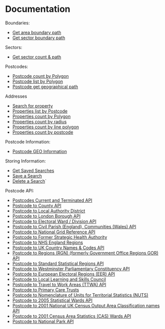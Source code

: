 Documentation
=============

Boundaries:
* [Get area boundary path](Boundaries/Get_area_boundary_path.md)
* [Get sector boundary path](Boundaries/Get_sector_boundary_path.md)

Sectors:
* [Get sector count & path](Sectors/Get_sector_count_path.md)

Postcodes:
* [Postcode count by Polygon](Postcodes/Postcode_count_by_Polygon.md)
* [Postcode list by Polygon](Postcodes/plbp.md)
* [Postcode get geographical path](Postcodes/Postcode_get_geographical_path.md)

Addresses
* [Search for property](Addresses/search_for_property.md)
* [Properties list by Postcode](Addresses/Properties_list_by_Postcode.md)
* [Properties count by Polygon](Addresses/Properties_count_by_Polygon.md)
* [Properties count by radius](Addresses/Properties_count_by_radius.md)
* [Properties count by line polygon](Addresses/Properties_count_by_line_polygon.md)
* [Properties count by postcode](Addresses/Properties_count_by_postcode.md)

Postcode Information:
* [Postcode GEO Information](Postcode_Information/Postcode_GEO_Information.md)

Storing Information:
* [Get Saved Searches](Storing_Information/Get_saved_searches.md)
* [Save a Search](Storing_Information/Save_a_search.md)
* [Delete a Search](Storing_Information/Delete_a_search.md)`

Postcode API:
* [Postcodes Current and Terminated API](Postcode_API/Postcodes_Current_and_Terminated_API.md)
* [Postcode to County API](Postcode_API/Postcode_to_County_API.md)
* [Postcode to Local Authority District](Postcode_API/Postcode_to_Local_Authority_District.md)
* [Postcode to London Borough API](Postcode_API/Postcode_to_London_Borough_API.md)
* [Postcode to Electoral Ward / Division API](Postcode_API/Postcode_to_Electoral_Ward_Division_API.md)
* [Postcode to Civil Parish (England), Communities (Wales) API](Postcode_API/Postcode_to_Civil_Parish_Communities_API.md)
* [Postcode to National Grid Reference API](Postcode_API/Postcode_to_National_Grid_Reference_API.md)
* [Postcode to Former Strategic Health Authority](Postcode_API/Postcode_to_Former_Strategic_Health_Authority.md)
* [Postcode to NHS England Regions](Postcode_API/Postcode_to_NHS_England_Regions.md)
* [Postcode to UK Country Names & Codes API](Postcode_API/Postcode_to_UK_Country_Names_Codes_API.md)
* [Postcode to Regions (RGN) (formerly Government Office Regions GOR) API](Postcode_API/Postcode_to_Regions_API.md)
* [Postcode to Standard Statistical Regions API](Postcode_API/Postcode_to_Standard_Statistical_Regions_API.md)
* [Postcode to Westminster Parliamentary Constituency API](Postcode_API/Postcode_to_Westminster_Parliamentary_Constituency_API.md)
* [Postcode to European Electoral Regions (EER) API](Postcode_API/Postcode_to_European_Electoral_Regions_API.md)
* [Postcode to Local Learning and Skills Council](Postcode_API/Postcode_to_Local_Learning_and_Skills_Council.md)
* [Postcode to Travel to Work Areas (TTWA) API](Postcode_API/Postcode_to_Travel_to_Work_Areas_API.md)
* [Postcode to Primary Care Trusts](Postcode_API/Postcode_to_Primary_Care_Trusts.md)
* [Postcode to Nomenclature of Units for Territorial Statistics (NUTS)](Postcode_API/Postcode_to_Nomenclature_of_Units_for_Territorial_Statistics.md)
* [Postcode to 2005 Statistical Wards API](Postcode_API/Postcode_to_2005_Statistical_Wards_API.md)
* [Postcode to 2001 National UK Census Output Area Classification names API](Postcode_API/Postcode_to_2001_National_UK_Census_Output_Area_Classification_names_API.md)
* [Postcode to 2001 Census Area Statistics (CAS) Wards API](Postcode_API/Postcode_to_2001_Census_Area_Statistics_Wards_API.md)
* [Postcode to National Park API](Postcode_API/Postcode_to_National_Park_API.md)